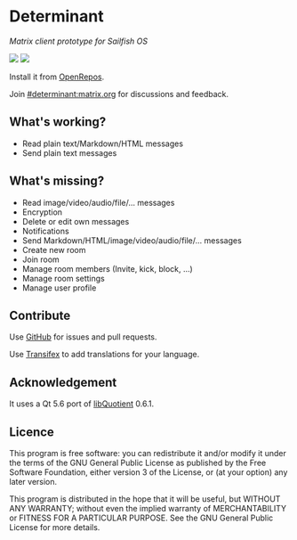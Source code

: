 # Determinant

*Matrix client prototype for Sailfish OS*

![](https://img.shields.io/github/workflow/status/R1tschY/harbour-determinant/RPM%20build) ![](https://img.shields.io/github/stars/R1tschY/harbour-determinant?style=social)

Install it from [OpenRepos](https://openrepos.net/content/r1tschy/determinant).

Join [#determinant:matrix.org](https://matrix.to/#/!FuBXURHQWjgDebjFVi:matrix.org?via=matrix.org) for discussions and feedback.

## What's working?

* Read plain text/Markdown/HTML messages
* Send plain text messages

## What's missing?

* Read image/video/audio/file/... messages
* Encryption
* Delete or edit own messages
* Notifications
* Send Markdown/HTML/image/video/audio/file/... messages
* Create new room
* Join room
* Manage room members (Invite, kick, block, ...)
* Manage room settings
* Manage user profile

## Contribute 

Use [GitHub](https://github.com/R1tschY/harbour-determinant) for issues and pull requests.

Use [Transifex](https://www.transifex.com/r1tschy/determinant) to add translations for your language.

## Acknowledgement

It uses a Qt 5.6 port of [libQuotient](https://github.com/quotient-im/libQuotient) 0.6.1.

## Licence

This program is free software: you can redistribute it and/or modify it under the terms of the GNU General Public License as published by the Free Software Foundation, either version 3 of the License, or (at your option) any later version.

This program is distributed in the hope that it will be useful, but WITHOUT ANY WARRANTY; without even the implied warranty of MERCHANTABILITY or FITNESS FOR A PARTICULAR PURPOSE. See the GNU General Public License for more details.
